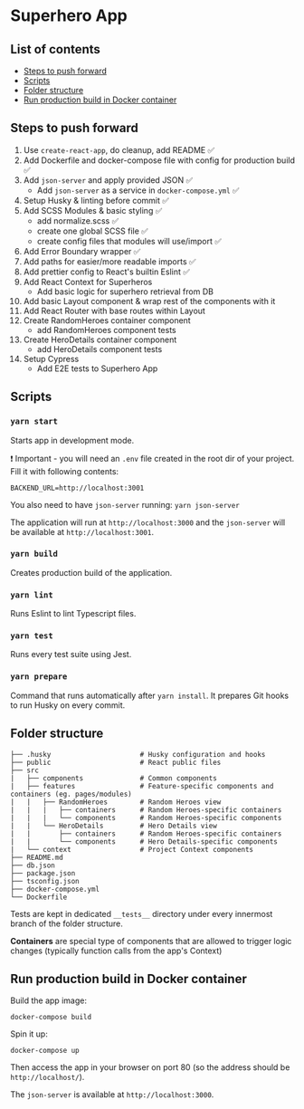# Superhero App

## List of contents

- [Steps to push forward](#steps-to-push-forward)
- [Scripts](#scripts)
- [Folder structure](#folder-structure)
- [Run production build in Docker container](#run-production-build-in-docker-container)

## Steps to push forward

1. Use `create-react-app`, do cleanup, add README ✅
2. Add Dockerfile and docker-compose file with config for production build ✅
3. Add `json-server` and apply provided JSON ✅
    - Add `json-server` as a service in `docker-compose.yml` ✅
4. Setup Husky & linting before commit ✅
5. Add SCSS Modules & basic styling ✅
    - add normalize.scss ✅
    - create one global SCSS file ✅
    - create config files that modules will use/import ✅
6. Add Error Boundary wrapper ✅
7. Add paths for easier/more readable imports ✅
8. Add prettier config to React's builtin Eslint ✅
9. Add React Context for Superheros
    - Add basic logic for superhero retrieval from DB
10. Add basic Layout component & wrap rest of the components with it
11. Add React Router with base routes within Layout
12. Create RandomHeroes container component
    - add RandomHeroes component tests
13. Create HeroDetails container component
    - add HeroDetails component tests
14. Setup Cypress
    - Add E2E tests to Superhero App

## Scripts

### `yarn start`

Starts app in development mode.

❗ Important - you will need an `.env` file created in the root dir of your project. Fill it with following contents:

```
BACKEND_URL=http://localhost:3001
```

You also need to have `json-server` running: `yarn json-server`

The application will run at `http://localhost:3000` and the `json-server` will be available at `http://localhost:3001`.

### `yarn build`

Creates production build of the application.

### `yarn lint`

Runs Eslint to lint Typescript files.

### `yarn test`

Runs every test suite using Jest.

### `yarn prepare`

Command that runs automatically after `yarn install`. It prepares Git hooks to run Husky on every commit.

## Folder structure

```
├── .husky                      # Husky configuration and hooks
├── public                      # React public files
├── src
|   ├── components              # Common components
|   ├── features                # Feature-specific components and containers (eg. pages/modules)
|   |   ├── RandomHeroes        # Random Heroes view
|   |   |   ├── containers      # Random Heroes-specific containers
|   |   |   └── components      # Random Heroes-specific components
|   |   └── HeroDetails         # Hero Details view
|   |       ├── containers      # Random Heroes-specific containers
|   |       └── components      # Hero Details-specific components
|   └── context                 # Project Context components
├── README.md
├── db.json
├── package.json
├── tsconfig.json
├── docker-compose.yml
└── Dockerfile
```

Tests are kept in dedicated `__tests__` directory under every innermost branch of the folder structure.

**Containers** are special type of components that are allowed to trigger logic changes (typically function calls from the app's Context)

## Run production build in Docker container

Build the app image:

```
docker-compose build
```

Spin it up:

```
docker-compose up
```

Then access the app in your browser on port 80 (so the address should be `http://localhost/`).

The `json-server` is available at `http://localhost:3000`.